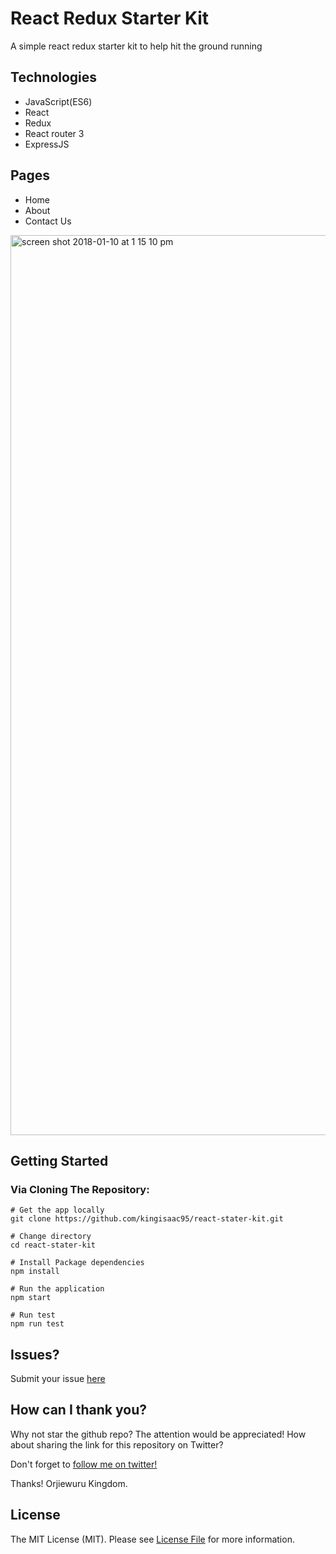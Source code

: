 # React Redux Starter Kit

A simple react redux starter kit to help hit the ground running

## Technologies

* JavaScript(ES6)
* React
* Redux
* React router 3
* ExpressJS

## Pages

* Home
* About
* Contact Us

<img width="1440" alt="screen shot 2018-01-10 at 1 15 10 pm" src="https://user-images.githubusercontent.com/26261917/34772515-720fabd6-f608-11e7-979e-20c0c42a5e06.png">

## Getting Started

### Via Cloning The Repository:

```
# Get the app locally
git clone https://github.com/kingisaac95/react-stater-kit.git

# Change directory
cd react-stater-kit

# Install Package dependencies
npm install

# Run the application
npm start

# Run test
npm run test
```

## Issues?
Submit your issue [here](https://github.com/kingisaac95/react-stater-kit/issues/new)

## How can I thank you?

Why not star the github repo? The attention would be appreciated! How about sharing the link for this repository on Twitter?

Don't forget to [follow me on twitter!](https://twitter.com/kingisaac95)

Thanks! Orjiewuru Kingdom.

## License

The MIT License (MIT). Please see [License File](/LICENSE) for more information.
